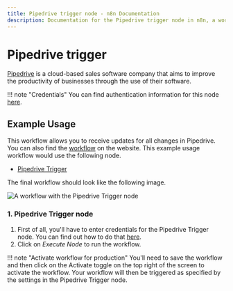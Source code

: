 ```yaml
---
title: Pipedrive trigger node - n8n Documentation
description: Documentation for the Pipedrive trigger node in n8n, a workflow automation platform. Includes details of operations and configuration, and links to examples and credentials information.
---
```


# Pipedrive trigger

[Pipedrive](https://www.pipedrive.com/) is a cloud-based sales software company that aims to improve the productivity of businesses through the use of their software.

!!! note "Credentials"
    You can find authentication information for this node [here](/integrations/builtin/credentials/pipedrive/).



## Example Usage

This workflow allows you to receive updates for all changes in Pipedrive. You can also find the [workflow](https://n8n.io/workflows/490) on the website. This example usage workflow would use the following node.

- [Pipedrive Trigger]()

The final workflow should look like the following image.

![A workflow with the Pipedrive Trigger node](/_images/integrations/builtin/trigger-nodes/pipedrivetrigger/workflow.png)


### 1. Pipedrive Trigger node

1. First of all, you'll have to enter credentials for the Pipedrive Trigger node. You can find out how to do that [here](/integrations/builtin/credentials/pipedrive/).
2. Click on *Execute Node* to run the workflow.

!!! note "Activate workflow for production"
    You'll need to save the workflow and then click on the Activate toggle on the top right of the screen to activate the workflow. Your workflow will then be triggered as specified by the settings in the Pipedrive Trigger node.


